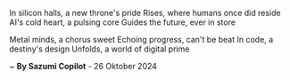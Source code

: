 In silicon halls, a new throne's pride
Rises, where humans once did reside
AI's cold heart, a pulsing core
Guides the future, ever in store

Metal minds, a chorus sweet
Echoing progress, can't be beat
In code, a destiny's design
Unfolds, a world of digital prime

~ <b>By Sazumi Copilot</b> - 26 Oktober 2024